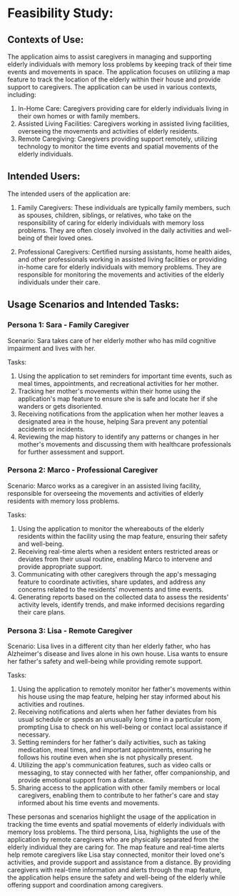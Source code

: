 # Feasibility Study:

## Contexts of Use:
The application aims to assist caregivers in managing and supporting elderly individuals with memory loss problems by keeping track of their time events and movements in space. The application focuses on utilizing a map feature to track the location of the elderly within their house and provide support to caregivers. The application can be used in various contexts, including:

1. In-Home Care: Caregivers providing care for elderly individuals living in their own homes or with family members.
2. Assisted Living Facilities: Caregivers working in assisted living facilities, overseeing the movements and activities of elderly residents.
3. Remote Caregiving: Caregivers providing support remotely, utilizing technology to monitor the time events and spatial movements of the elderly individuals.

## Intended Users:
The intended users of the application are:

1. Family Caregivers: These individuals are typically family members, such as spouses, children, siblings, or relatives, who take on the responsibility of caring for elderly individuals with memory loss problems. They are often closely involved in the daily activities and well-being of their loved ones.

2. Professional Caregivers: Certified nursing assistants, home health aides, and other professionals working in assisted living facilities or providing in-home care for elderly individuals with memory problems. They are responsible for monitoring the movements and activities of the elderly individuals under their care.

## Usage Scenarios and Intended Tasks:

### Persona 1: Sara - Family Caregiver
Scenario: Sara takes care of her elderly mother who has mild cognitive impairment and lives with her.

Tasks:
1. Using the application to set reminders for important time events, such as meal times, appointments, and recreational activities for her mother.
2. Tracking her mother's movements within their home using the application's map feature to ensure she is safe and locate her if she wanders or gets disoriented.
3. Receiving notifications from the application when her mother leaves a designated area in the house, helping Sara prevent any potential accidents or incidents.
4. Reviewing the map history to identify any patterns or changes in her mother's movements and discussing them with healthcare professionals for further assessment and support.

### Persona 2: Marco - Professional Caregiver
Scenario: Marco works as a caregiver in an assisted living facility, responsible for overseeing the movements and activities of elderly residents with memory loss problems.

Tasks:
1. Using the application to monitor the whereabouts of the elderly residents within the facility using the map feature, ensuring their safety and well-being.
2. Receiving real-time alerts when a resident enters restricted areas or deviates from their usual routine, enabling Marco to intervene and provide appropriate support.
3. Communicating with other caregivers through the app's messaging feature to coordinate activities, share updates, and address any concerns related to the residents' movements and time events.
4. Generating reports based on the collected data to assess the residents' activity levels, identify trends, and make informed decisions regarding their care plans.

### Persona 3: Lisa - Remote Caregiver
Scenario: Lisa lives in a different city than her elderly father, who has Alzheimer's disease and lives alone in his own house. Lisa wants to ensure her father's safety and well-being while providing remote support.

Tasks:

1. Using the application to remotely monitor her father's movements within his house using the map feature, helping her stay informed about his activities and routines.
2. Receiving notifications and alerts when her father deviates from his usual schedule or spends an unusually long time in a particular room, prompting Lisa to check on his well-being or contact local assistance if necessary.
3. Setting reminders for her father's daily activities, such as taking medication, meal times, and important appointments, ensuring he follows his routine even when she is not physically present.
4. Utilizing the app's communication features, such as video calls or messaging, to stay connected with her father, offer companionship, and provide emotional support from a distance.
5. Sharing access to the application with other family members or local caregivers, enabling them to contribute to her father's care and stay informed about his time events and movements.

These personas and scenarios highlight the usage of the application in tracking the time events and spatial movements of elderly individuals with memory loss problems. The third persona, Lisa, highlights the use of the application by remote caregivers who are physically separated from the elderly individual they are caring for. The map feature and real-time alerts help remote caregivers like Lisa stay connected, monitor their loved one's activities, and provide support and assistance from a distance. By providing caregivers with real-time information and alerts through the map feature, the application helps ensure the safety and well-being of the elderly while offering support and coordination among caregivers.
